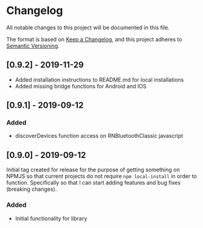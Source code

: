 # Changelog
All notable changes to this project will be documented in this file.

The format is based on [Keep a Changelog](https://keepachangelog.com/en/1.0.0/),
and this project adheres to [Semantic Versioning](https://semver.org/spec/v2.0.0.html).

## [0.9.2] - 2019-11-29
- Added installation instructions to README.md for local installations
- Added missing bridge functions for Android and IOS

## [0.9.1] - 2019-09-12
### Added
- discoverDevices function access on RNBluetoothClassic javascript

## [0.9.0] - 2019-09-12
Initial tag created for release for the purpose of getting something on NPMJS so that current projects do not require `npm local-install` in order to function.  Specifically so that I can start adding features and bug fixes (breaking changes).

### Added
- Initial functionality for library
  
